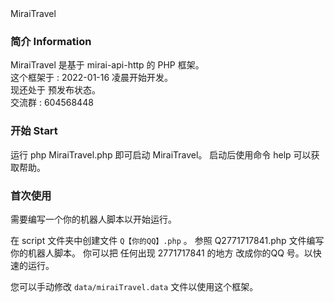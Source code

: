 <div >
MiraiTravel
</div>

### 简介 Information
MiraiTravel 是基于 mirai-api-http 的 PHP 框架。</br>
这个框架于 : 2022-01-16 凌晨开始开发。</br>
现还处于 预发布状态。 </br>
交流群 : 604568448 </br>

### 开始 Start
运行 php MiraiTravel.php 即可启动 MiraiTravel。
启动后使用命令 help 可以获取帮助。

### 首次使用 
需要编写一个你的机器人脚本以开始运行。

在 script 文件夹中创建文件 ``Q【你的QQ】.php`` 。
参照 Q2771717841.php 文件编写你的机器人脚本。
你可以把 任何出现 2771717841 的地方 改成你的QQ 号。以快速的运行。

您可以手动修改 ``data/miraiTravel.data`` 文件以使用这个框架。




 







